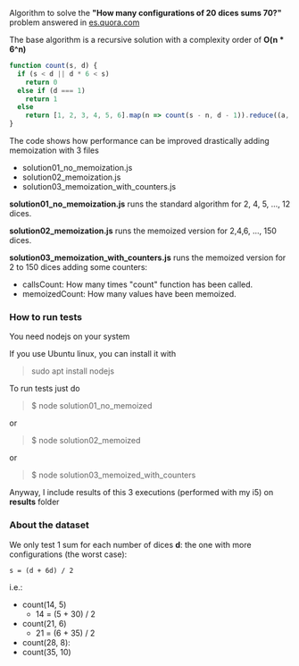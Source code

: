 Algorithm to solve the **"How many configurations of 20 dices sums 70?"** problem answered in [es.quora.com](https://qr.ae/pGB07a)

The base algorithm is a recursive solution with a complexity order of **O(n * 6^n)**

```javascript
function count(s, d) {
  if (s < d || d * 6 < s)
    return 0
  else if (d === 1)
    return 1
  else
    return [1, 2, 3, 4, 5, 6].map(n => count(s - n, d - 1)).reduce((a, b) => a + b)
}
```

The code shows how performance can be improved drastically adding memoization with 3 files

* solution01_no_memoization.js
* solution02_memoization.js
* solution03_memoization_with_counters.js

**solution01_no_memoization.js**  runs the standard algorithm for 2, 4, 5, ..., 12 dices.

**solution02_memoization.js** runs the memoized version for 2,4,6, ..., 150 dices.

**solution03_memoization_with_counters.js** runs the memoized version for 2 to 150 dices adding some counters:

* callsCount:  How many times "count" function has been called.
* memoizedCount: How many values have been memoized.

### How to run tests

You need nodejs on your system

If you use Ubuntu linux, you can install it with

> sudo apt install nodejs

To run tests just do

> $ node solution01_no_memoized

or

> $ node solution02_memoized

or

> $ node solution03_memoized_with_counters

Anyway,  I include results of this 3 executions (performed with my i5) on **results** folder


### About the dataset

We only test 1 sum for each number of dices **d**: the one with more configurations (the worst case): 

`s = (d + 6d) / 2`

i.e.:

* count(14, 5)
  * 14 = (5 + 30) / 2
* count(21, 6)
  * 21 = (6 + 35) / 2
* count(28, 8):
* count(35, 10)
